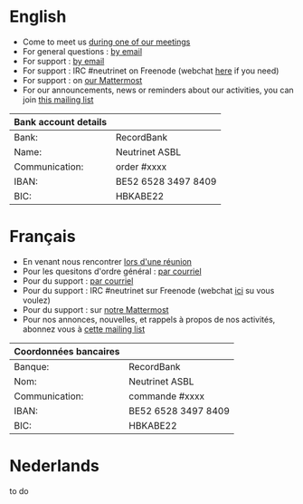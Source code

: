 <!-- TITLE: Contact -->
<!-- SUBTITLE: Reach us, nous joindre, contacteer ons -->

# English
- Come to meet us [during one of our meetings](agenda)
- For general questions :  [by email](mailto:contact@neutrinet.be)
- For support : [by email](mailto:support@neutrinet.be)
- For support : IRC #neutrinet on Freenode (webchat [here](https://webchat.freenode.net/?channels=neutrinet) if you need)
- For support : on [our Mattermost](https://chat.neutrinet.be)
- For our announcements, news or reminders about our activities, you can join [this mailing list](https://lists.entransition.be/wws/info/neutrinet)

| Bank account details | |
|---|---|
|Bank: |RecordBank |
|Name: |Neutrinet ASBL |
|Communication: |order #xxxx |
|IBAN: |BE52 6528 3497 8409 |
|BIC: |HBKABE22 |
# Français
- En venant nous rencontrer [lors d'une réunion](agenda)
- Pour les quesitons d'ordre général :  [par courriel](mailto:contact@neutrinet.be)
- Pour du support : [par courriel](mailto:support@neutrinet.be)
- Pour du support : IRC #neutrinet sur Freenode (webchat [ici](https://webchat.freenode.net/?channels=neutrinet) su vous voulez)
- Pour du support : sur [notre Mattermost](https://chat.neutrinet.be)
- Pour nos annonces, nouvelles, et rappels à propos de nos activités, abonnez vous à [cette mailing list](https://lists.entransition.be/wws/info/neutrinet)

| Coordonnées bancaires | |
|---|---|
|Banque: |RecordBank |
|Nom: |Neutrinet ASBL |
|Communication: |commande #xxxx |
|IBAN: |BE52 6528 3497 8409 |
|BIC: |HBKABE22 |

# Nederlands
to do

